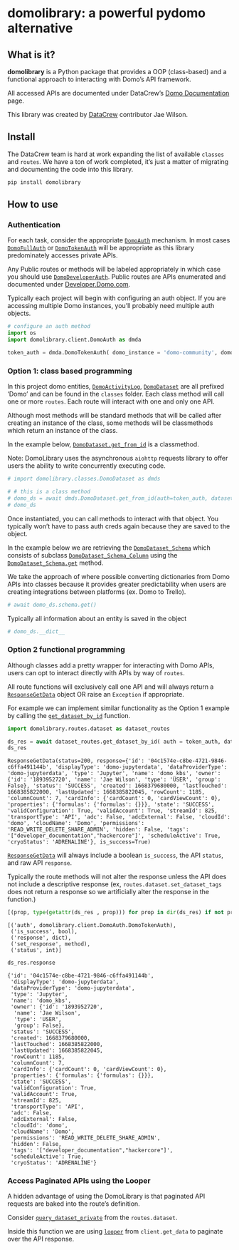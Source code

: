 domolibrary: a powerful pydomo alternative
================

<!-- WARNING: THIS FILE WAS AUTOGENERATED! DO NOT EDIT! -->

## What is it?

**domolibrary** is a Python package that provides a OOP (class-based)
and a functional approach to interacting with Domo’s API framework.

All accessed APIs are documented under DataCrew’s
<a href ="https://documenter.getpostman.com/view/5049119/UyxbppB2" target="_blank">Domo
Documentation</a> page.

This library was created by
<a href ="https://datacrew.circle.so" target = "_blank">DataCrew</a>
contributor Jae Wilson.

## Install

The DataCrew team is hard at work expanding the list of available
`classes` and `routes`. We have a ton of work completed, it’s just a
matter of migrating and documenting the code into this library.

``` sh
pip install domolibrary
```

## How to use

### Authentication

For each task, consider the appropriate
[`DomoAuth`](https://jaewilson07.github.io/domo_library/client/domoauth.html#domoauth)
mechanism. In most cases
[`DomoFullAuth`](https://jaewilson07.github.io/domo_library/client/domoauth.html#domofullauth)
or
[`DomoTokenAuth`](https://jaewilson07.github.io/domo_library/client/domoauth.html#domotokenauth)
will be appropriate as this library predominately accesses private APIs.

Any Public routes or methods will be labeled appropriately in which case
you should use
[`DomoDeveloperAuth`](https://jaewilson07.github.io/domo_library/client/domoauth.html#domodeveloperauth).
Public routes are APIs enumerated and documented under
<a href = "https://developer.domo.com/" target="_blank">Developer.Domo.com</a>.

Typically each project will begin with configuring an auth object. If
you are accessing multiple Domo instances, you’ll probably need multiple
auth objects.

``` python
# configure an auth method
import os
import domolibrary.client.DomoAuth as dmda

token_auth = dmda.DomoTokenAuth( domo_instance = 'domo-community', domo_access_token = os.environ['DOMO_DOJO_ACCESS_TOKEN'])
```

### Option 1: class based programming

In this project domo entities,
[`DomoActivityLog`](https://jaewilson07.github.io/domo_library/classes/domoactivitylog.html#domoactivitylog),
[`DomoDataset`](https://jaewilson07.github.io/domo_library/classes/domodataset.html#domodataset)
are all prefixed ‘Domo’ and can be found in the `classes` folder. Each
class method will call one or more `routes`. Each route will interact
with one and only one API.

Although most methods will be standard methods that will be called after
creating an instance of the class, some methods will be classmethods
which return an instance of the class.

In the example below,
[`DomoDataset.get_from_id`](https://jaewilson07.github.io/domo_library/classes/domodataset.html#domodataset.get_from_id)
is a classmethod.

Note: DomoLibrary uses the asynchronous `aiohttp` requests library to
offer users the ability to write concurrently executing code.

``` python
# import domolibrary.classes.DomoDataset as dmds

# # this is a class method
# domo_ds = await dmds.DomoDataset.get_from_id(auth=token_auth, dataset_id=os.environ['DOJO_DATASET_ID'])
# domo_ds
```

Once instantiated, you can call methods to interact with that object.
You typically won’t have to pass auth creds again because they are saved
to the object.

In the example below we are retrieving the
[`DomoDataset_Schema`](https://jaewilson07.github.io/domo_library/classes/domodataset.html#domodataset_schema)
which consists of subclass
[`DomoDataset_Schema_Column`](https://jaewilson07.github.io/domo_library/classes/domodataset.html#domodataset_schema_column)
using the
[`DomoDataset_Schema.get`](https://jaewilson07.github.io/domo_library/classes/domodataset.html#domodataset_schema.get)
method.

We take the approach of where possible converting dictionaries from Domo
APIs into classes because it provides greater predictability when users
are creating integrations between platforms (ex. Domo to Trello).

``` python
# await domo_ds.schema.get()
```

Typically all information about an entity is saved in the object

``` python
# domo_ds.__dict__
```

### Option 2 functional programming

Although classes add a pretty wrapper for interacting with Domo APIs,
users can opt to interact directly with APIs by way of `routes`.

All route functions will exclusively call one API and will always return
a
[`ResponseGetData`](https://jaewilson07.github.io/domo_library/client/responsegetdata.html#responsegetdata)
object OR raise an `Exception` if appropriate.

For example we can implement similar functionality as the Option 1
example by calling the
[`get_dataset_by_id`](https://jaewilson07.github.io/domo_library/routes/dataset.html#get_dataset_by_id)
function.

``` python
import domolibrary.routes.dataset as dataset_routes

ds_res = await dataset_routes.get_dataset_by_id( auth = token_auth, dataset_id = os.environ['DOJO_DATASET_ID'])
ds_res
```

    ResponseGetData(status=200, response={'id': '04c1574e-c8be-4721-9846-c6ffa491144b', 'displayType': 'domo-jupyterdata', 'dataProviderType': 'domo-jupyterdata', 'type': 'Jupyter', 'name': 'domo_kbs', 'owner': {'id': '1893952720', 'name': 'Jae Wilson', 'type': 'USER', 'group': False}, 'status': 'SUCCESS', 'created': 1668379680000, 'lastTouched': 1668385822000, 'lastUpdated': 1668385822045, 'rowCount': 1185, 'columnCount': 7, 'cardInfo': {'cardCount': 0, 'cardViewCount': 0}, 'properties': {'formulas': {'formulas': {}}}, 'state': 'SUCCESS', 'validConfiguration': True, 'validAccount': True, 'streamId': 825, 'transportType': 'API', 'adc': False, 'adcExternal': False, 'cloudId': 'domo', 'cloudName': 'Domo', 'permissions': 'READ_WRITE_DELETE_SHARE_ADMIN', 'hidden': False, 'tags': '["developer_documentation","hackercore"]', 'scheduleActive': True, 'cryoStatus': 'ADRENALINE'}, is_success=True)

[`ResponseGetData`](https://jaewilson07.github.io/domo_library/client/responsegetdata.html#responsegetdata)
will always include a boolean `is_success`, the API `status`, and raw
API `response`.

Typically the route methods will not alter the response unless the API
does not include a descriptive response (ex,
`routes.dataset.set_dataset_tags` does not return a response so we
artificially alter the response in the function.)

``` python
[(prop, type(getattr(ds_res , prop))) for prop in dir(ds_res) if not prop.startswith('_')]
```

    [('auth', domolibrary.client.DomoAuth.DomoTokenAuth),
     ('is_success', bool),
     ('response', dict),
     ('set_response', method),
     ('status', int)]

``` python
ds_res.response
```

    {'id': '04c1574e-c8be-4721-9846-c6ffa491144b',
     'displayType': 'domo-jupyterdata',
     'dataProviderType': 'domo-jupyterdata',
     'type': 'Jupyter',
     'name': 'domo_kbs',
     'owner': {'id': '1893952720',
      'name': 'Jae Wilson',
      'type': 'USER',
      'group': False},
     'status': 'SUCCESS',
     'created': 1668379680000,
     'lastTouched': 1668385822000,
     'lastUpdated': 1668385822045,
     'rowCount': 1185,
     'columnCount': 7,
     'cardInfo': {'cardCount': 0, 'cardViewCount': 0},
     'properties': {'formulas': {'formulas': {}}},
     'state': 'SUCCESS',
     'validConfiguration': True,
     'validAccount': True,
     'streamId': 825,
     'transportType': 'API',
     'adc': False,
     'adcExternal': False,
     'cloudId': 'domo',
     'cloudName': 'Domo',
     'permissions': 'READ_WRITE_DELETE_SHARE_ADMIN',
     'hidden': False,
     'tags': '["developer_documentation","hackercore"]',
     'scheduleActive': True,
     'cryoStatus': 'ADRENALINE'}

### Access Paginated APIs using the Looper

A hidden advantage of using the DomoLibrary is that paginated API
requests are baked into the route’s definition.

Consider
[`query_dataset_private`](https://jaewilson07.github.io/domo_library/routes/dataset.html#query_dataset_private)
from the `routes.dataset`.

Inside this function we are using
[`looper`](https://jaewilson07.github.io/domo_library/client/get_data.html#looper)
from `client.get_data` to paginate over the API response.
